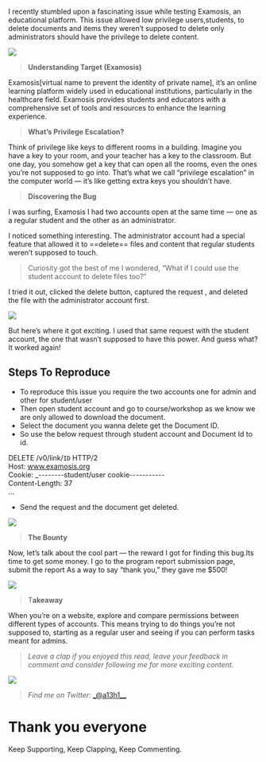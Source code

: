 I recently stumbled upon a fascinating issue while testing Examosis, an educational platform. This issue allowed low privilege users,students, to delete documents and items they weren’t supposed to delete only administrators should have the privilege to delete content.

![](https://miro.medium.com/v2/resize:fit:700/1*JBJsc6zR69a2sSUmEhjuaw.png)

> **Understanding Target (Examosis)**

Examosis[virtual name to prevent the identity of private name], it’s an online learning platform widely used in educational institutions, particularly in the healthcare field. Examosis provides students and educators with a comprehensive set of tools and resources to enhance the learning experience.

> **What’s Privilege Escalation?**

Think of privilege like keys to different rooms in a building. Imagine you have a key to your room, and your teacher has a key to the classroom. But one day, you somehow get a key that can open all the rooms, even the ones you’re not supposed to go into. That’s what we call “privilege escalation” in the computer world — it’s like getting extra keys you shouldn’t have.

> **Discovering the Bug**

I was surfing, Examosis I had two accounts open at the same time — one as a regular student and the other as an administrator.

I noticed something interesting. The administrator account had a special feature that allowed it to ==delete== files and content that regular students weren’t supposed to touch.

> Curiosity got the best of me I wondered, “What if I could use the student account to delete files too?”

I tried it out, clicked the delete button, captured the request , and deleted the file with the administrator account first.

![](https://miro.medium.com/v2/resize:fit:400/1*gbMoC7t-7dKIOh5qUKl_6g.gif)

But here’s where it got exciting. I used that same request with the student account, the one that wasn’t supposed to have this power. And guess what? It worked again!

## Steps To Reproduce

- To reproduce this issue you require the two accounts one for admin and other for student/user
- Then open student account and go to course/workshop as we know we are only allowed to download the document.
- Select the document you wanna delete get the Document ID.
- So use the below request through student account and Document Id to id.

DELETE /v0/link/`ID` HTTP/2  
Host: www.examosis.org  
Cookie: _--------student/user cookie-----------  
Content-Length: 37  
...

- Send the request and the document get deleted.

![](https://miro.medium.com/v2/resize:fit:700/1*JMcIKHS0r88FdaTLx4V9Zw.gif)

> **The Bounty**

Now, let’s talk about the cool part — the reward I got for finding this bug.Its time to get some money. I go to the program report submission page, submit the report As a way to say “thank you,” they gave me $500!

![](https://miro.medium.com/v2/resize:fit:498/1*OOmQpZA65Jbd_2xSiW5GIg.gif)

> T**akeaway**

When you’re on a website, explore and compare permissions between different types of accounts. This means trying to do things you’re not supposed to, starting as a regular user and seeing if you can perform tasks meant for admins.

> _Leave a clap if you enjoyed this read, leave your feedback in comment and consider following me for more exciting content._

![](https://miro.medium.com/v2/resize:fit:200/0*a7Voq-V-gyn2sAVs.gif)

> _Find me on Twitter:_ [_@a13h1__](https://twitter.com/a13h1_)

# Thank you everyone

Keep Supporting, Keep Clapping, Keep Commenting.

